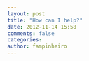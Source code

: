 ```yaml
---
layout: post
title: "How can I help?"
date: 2012-11-14 15:58
comments: false
categories: 
author: fampinheiro
---
```

